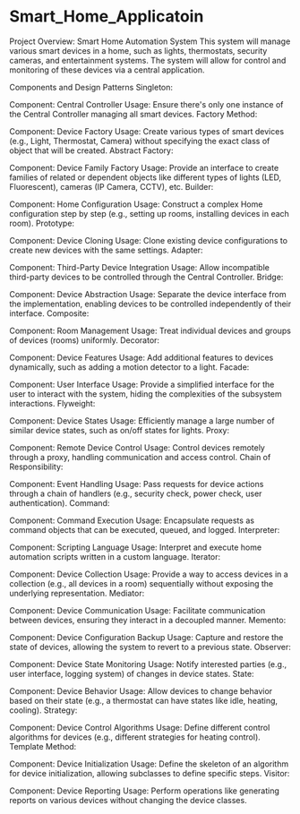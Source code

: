 # Smart_Home_Applicatoin

Project Overview: Smart Home Automation System
This system will manage various smart devices in a home, such as lights, thermostats, security cameras, and entertainment systems. The system will allow for control and monitoring of these devices via a central application.

Components and Design Patterns
Singleton:

Component: Central Controller
Usage: Ensure there's only one instance of the Central Controller managing all smart devices.
Factory Method:

Component: Device Factory
Usage: Create various types of smart devices (e.g., Light, Thermostat, Camera) without specifying the exact class of object that will be created.
Abstract Factory:

Component: Device Family Factory
Usage: Provide an interface to create families of related or dependent objects like different types of lights (LED, Fluorescent), cameras (IP Camera, CCTV), etc.
Builder:

Component: Home Configuration
Usage: Construct a complex Home configuration step by step (e.g., setting up rooms, installing devices in each room).
Prototype:

Component: Device Cloning
Usage: Clone existing device configurations to create new devices with the same settings.
Adapter:

Component: Third-Party Device Integration
Usage: Allow incompatible third-party devices to be controlled through the Central Controller.
Bridge:

Component: Device Abstraction
Usage: Separate the device interface from the implementation, enabling devices to be controlled independently of their interface.
Composite:

Component: Room Management
Usage: Treat individual devices and groups of devices (rooms) uniformly.
Decorator:

Component: Device Features
Usage: Add additional features to devices dynamically, such as adding a motion detector to a light.
Facade:

Component: User Interface
Usage: Provide a simplified interface for the user to interact with the system, hiding the complexities of the subsystem interactions.
Flyweight:

Component: Device States
Usage: Efficiently manage a large number of similar device states, such as on/off states for lights.
Proxy:

Component: Remote Device Control
Usage: Control devices remotely through a proxy, handling communication and access control.
Chain of Responsibility:

Component: Event Handling
Usage: Pass requests for device actions through a chain of handlers (e.g., security check, power check, user authentication).
Command:

Component: Command Execution
Usage: Encapsulate requests as command objects that can be executed, queued, and logged.
Interpreter:

Component: Scripting Language
Usage: Interpret and execute home automation scripts written in a custom language.
Iterator:

Component: Device Collection
Usage: Provide a way to access devices in a collection (e.g., all devices in a room) sequentially without exposing the underlying representation.
Mediator:

Component: Device Communication
Usage: Facilitate communication between devices, ensuring they interact in a decoupled manner.
Memento:

Component: Device Configuration Backup
Usage: Capture and restore the state of devices, allowing the system to revert to a previous state.
Observer:

Component: Device State Monitoring
Usage: Notify interested parties (e.g., user interface, logging system) of changes in device states.
State:

Component: Device Behavior
Usage: Allow devices to change behavior based on their state (e.g., a thermostat can have states like idle, heating, cooling).
Strategy:

Component: Device Control Algorithms
Usage: Define different control algorithms for devices (e.g., different strategies for heating control).
Template Method:

Component: Device Initialization
Usage: Define the skeleton of an algorithm for device initialization, allowing subclasses to define specific steps.
Visitor:

Component: Device Reporting
Usage: Perform operations like generating reports on various devices without changing the device classes.
